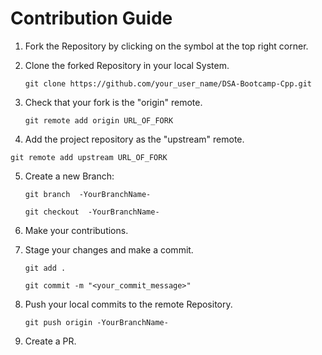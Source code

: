 # Contribution Guide

1. Fork the Repository by clicking on the symbol at the top right corner.

2. Clone the forked Repository in your local System.


   ```git clone https://github.com/your_user_name/DSA-Bootcamp-Cpp.git```
   
3. Check that your fork is the "origin" remote.


   ```git remote add origin URL_OF_FORK```

4. Add the project repository as the "upstream" remote.

  ```git remote add upstream URL_OF_FORK```

5. Create a new Branch:


   ```git branch  -YourBranchName-```
   
   
   ```git checkout  -YourBranchName-```

6. Make your contributions.

7. Stage your changes and make a commit.


   ```git add .```
   
   
   ```git commit -m "<your_commit_message>"```
   

8. Push your local commits to the remote Repository.


   ```git push origin -YourBranchName-```

9. Create a PR.
